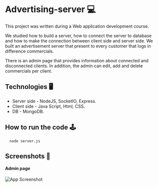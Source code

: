 
# Advertising-server 💻

This project was written during a Web application development course.

We studied how to build a server, how to connect the server to database and how to make the connection between client side and server side.
We built an advertisement server that present to every customer that logs in difference commercials.

There is an admin page that provides information about connected and disconnected clients. In addition, the admin can edit, add and delete commercials per client.

## Technologies  🖥

 - Server side - NodeJS, SocketIO, Express.
 - Client side - Java Script, Html, CSS.
 - DB - MongoDB.


## How to run the code 🕹

```bash
  node server.js
```

## Screenshots  📸

#### Admin page

![App Screenshot](https://via.placeholder.com/468x300?text=App+Screenshot+Here)

